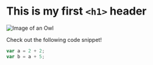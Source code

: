 # This is my first `<h1>` header


![Image of an Owl](https://e7.pngegg.com/pngimages/204/264/png-clipart-brown-owl-owl-t-shirt-cuteness-cute-owl-child-animals-thumbnail.png)

Check out the following code snippet!

``` javascript
var a = 2 + 2;
var b = a + 5;
```
